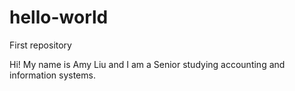 # hello-world
First repository

Hi! My name is Amy Liu and I am a Senior studying accounting and information systems.
